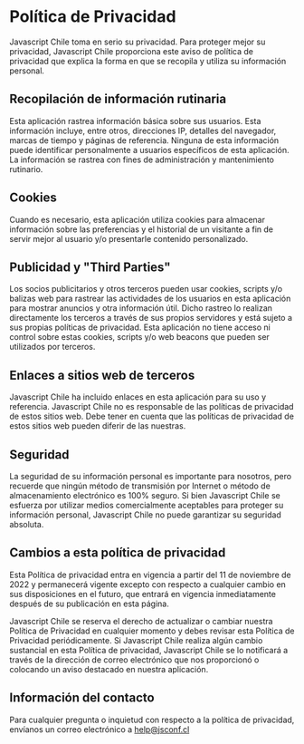 # Política de Privacidad

Javascript Chile toma en serio su privacidad. Para proteger mejor su privacidad, Javascript Chile proporciona este aviso de política de privacidad que explica la forma en que se recopila y utiliza su información personal.

## Recopilación de información rutinaria

Esta aplicación rastrea información básica sobre sus usuarios. Esta información incluye, entre otros, direcciones IP, detalles del navegador, marcas de tiempo y páginas de referencia. Ninguna de esta información puede identificar personalmente a usuarios específicos de esta aplicación. La información se rastrea con fines de administración y mantenimiento rutinario.

## Cookies

Cuando es necesario, esta aplicación utiliza cookies para almacenar información sobre las preferencias y el historial de un visitante a fin de servir mejor al usuario y/o presentarle contenido personalizado.

## Publicidad y "Third Parties"

Los socios publicitarios y otros terceros pueden usar cookies, scripts y/o balizas web para rastrear las actividades de los usuarios en esta aplicación para mostrar anuncios y otra información útil. Dicho rastreo lo realizan directamente los terceros a través de sus propios servidores y está sujeto a sus propias políticas de privacidad. Esta aplicación no tiene acceso ni control sobre estas cookies, scripts y/o web beacons que pueden ser utilizados por terceros.

## Enlaces a sitios web de terceros

Javascript Chile ha incluido enlaces en esta aplicación para su uso y referencia. Javascript Chile no es responsable de las políticas de privacidad de estos sitios web. Debe tener en cuenta que las políticas de privacidad de estos sitios web pueden diferir de las nuestras.

## Seguridad

La seguridad de su información personal es importante para nosotros, pero recuerde que ningún método de transmisión por Internet o método de almacenamiento electrónico es 100% seguro. Si bien Javascript Chile se esfuerza por utilizar medios comercialmente aceptables para proteger su información personal, Javascript Chile no puede garantizar su seguridad absoluta.

## Cambios a esta política de privacidad

Esta Política de privacidad entra en vigencia a partir del 11 de noviembre de 2022 y permanecerá vigente excepto con respecto a cualquier cambio en sus disposiciones en el futuro, que entrará en vigencia inmediatamente después de su publicación en esta página.

Javascript Chile se reserva el derecho de actualizar o cambiar nuestra Política de Privacidad en cualquier momento y debes revisar esta Política de Privacidad periódicamente. Si Javascript Chile realiza algún cambio sustancial en esta Política de privacidad, Javascript Chile se lo notificará a través de la dirección de correo electrónico que nos proporcionó o colocando un aviso destacado en nuestra aplicación.

## Información del contacto

Para cualquier pregunta o inquietud con respecto a la política de privacidad, envíanos un correo electrónico a [help@jsconf.cl](mailto:help@jsconf.cl)